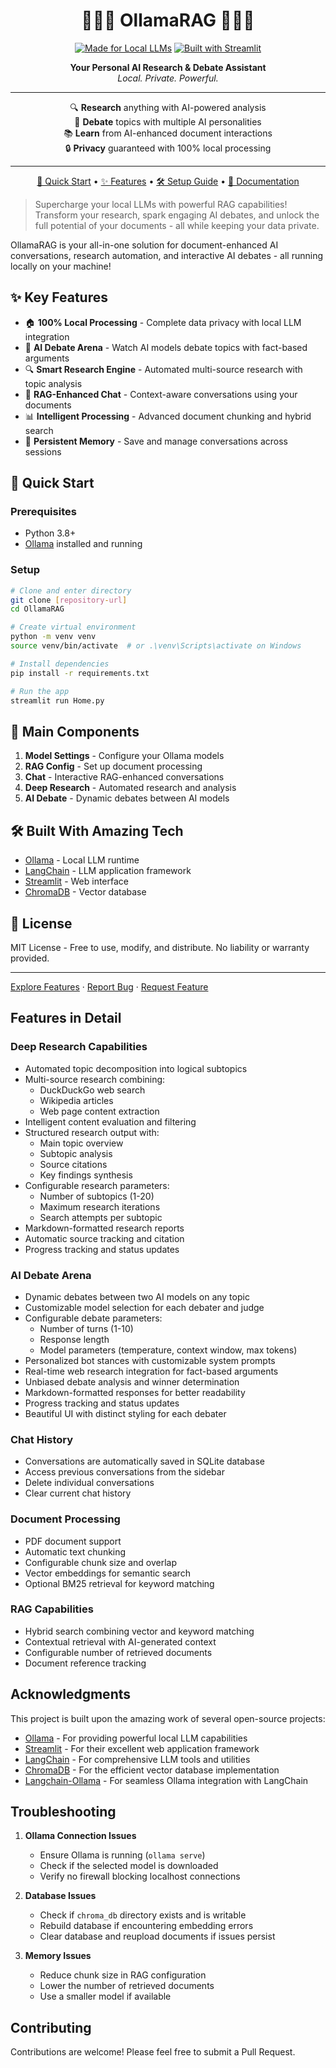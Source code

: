 <!-- Improved compatibility of back to top link: See: https://github.com/othneildrew/Best-README-Template/pull/73 -->
<a id="readme-top"></a>

 <h1 align="center">🦙🦜🔗 OllamaRAG 🔗🦜🦙</h1>

<div align="center">

[![Made for Local LLMs](https://img.shields.io/badge/Made%20for-Local%20LLMs-blue?style=for-the-badge&logo=robot&logoColor=white)](https://ollama.ai)
[![Built with Streamlit](https://img.shields.io/badge/Built%20with-Streamlit-FF4B4B?style=for-the-badge&logo=streamlit&logoColor=white)](https://streamlit.io)

**Your Personal AI Research & Debate Assistant**  
_Local. Private. Powerful._

---

🔍 **Research** anything with AI-powered analysis  
🤖 **Debate** topics with multiple AI personalities  
📚 **Learn** from AI-enhanced document interactions  
🔒 **Privacy** guaranteed with 100% local processing

---

[🚀 Quick Start](#-quick-start) •
[✨ Features](#-key-features) •
[🛠️ Setup Guide](#-quick-start) •
[📘 Documentation](https://github.com/yourusername/OllamaRAG/wiki)

</div>

> Supercharge your local LLMs with powerful RAG capabilities! Transform your research, spark engaging AI debates, and unlock the full potential of your documents - all while keeping your data private.

OllamaRAG is your all-in-one solution for document-enhanced AI conversations, research automation, and interactive AI debates - all running locally on your machine!

## ✨ Key Features

- 🏠 **100% Local Processing** - Complete data privacy with local LLM integration
- 🤖 **AI Debate Arena** - Watch AI models debate topics with fact-based arguments
- 🔍 **Smart Research Engine** - Automated multi-source research with topic analysis
- 💬 **RAG-Enhanced Chat** - Context-aware conversations using your documents
- 📊 **Intelligent Processing** - Advanced document chunking and hybrid search
- 💾 **Persistent Memory** - Save and manage conversations across sessions

## 🚀 Quick Start

### Prerequisites
- Python 3.8+
- [Ollama](https://ollama.ai) installed and running

### Setup
```bash
# Clone and enter directory
git clone [repository-url]
cd OllamaRAG

# Create virtual environment
python -m venv venv
source venv/bin/activate  # or .\venv\Scripts\activate on Windows

# Install dependencies
pip install -r requirements.txt

# Run the app
streamlit run Home.py
```

## 🎯 Main Components

1. **Model Settings** - Configure your Ollama models
2. **RAG Config** - Set up document processing
3. **Chat** - Interactive RAG-enhanced conversations
4. **Deep Research** - Automated research and analysis
5. **AI Debate** - Dynamic debates between AI models

## 🛠️ Built With Amazing Tech

- [Ollama](https://ollama.ai) - Local LLM runtime
- [LangChain](https://www.langchain.com) - LLM application framework
- [Streamlit](https://streamlit.io) - Web interface
- [ChromaDB](https://www.trychroma.com) - Vector database

## 📝 License

MIT License - Free to use, modify, and distribute. No liability or warranty provided.

---
[Explore Features](https://github.com/yourusername/OllamaRAG#features) · 
[Report Bug](https://github.com/yourusername/OllamaRAG/issues) · 
[Request Feature](https://github.com/yourusername/OllamaRAG/issues)

## Features in Detail

### Deep Research Capabilities
- Automated topic decomposition into logical subtopics
- Multi-source research combining:
  - DuckDuckGo web search
  - Wikipedia articles
  - Web page content extraction
- Intelligent content evaluation and filtering
- Structured research output with:
  - Main topic overview
  - Subtopic analysis
  - Source citations
  - Key findings synthesis
- Configurable research parameters:
  - Number of subtopics (1-20)
  - Maximum research iterations
  - Search attempts per subtopic
- Markdown-formatted research reports
- Automatic source tracking and citation
- Progress tracking and status updates

### AI Debate Arena
- Dynamic debates between two AI models on any topic
- Customizable model selection for each debater and judge
- Configurable debate parameters:
  - Number of turns (1-10)
  - Response length
  - Model parameters (temperature, context window, max tokens)
- Personalized bot stances with customizable system prompts
- Real-time web research integration for fact-based arguments
- Unbiased debate analysis and winner determination
- Markdown-formatted responses for better readability
- Progress tracking and status updates
- Beautiful UI with distinct styling for each debater

### Chat History
- Conversations are automatically saved in SQLite database
- Access previous conversations from the sidebar
- Delete individual conversations
- Clear current chat history

### Document Processing
- PDF document support
- Automatic text chunking
- Configurable chunk size and overlap
- Vector embeddings for semantic search
- Optional BM25 retrieval for keyword matching

### RAG Capabilities
- Hybrid search combining vector and keyword matching
- Contextual retrieval with AI-generated context
- Configurable number of retrieved documents
- Document reference tracking

## Acknowledgments

This project is built upon the amazing work of several open-source projects:

- [Ollama](https://ollama.ai/) - For providing powerful local LLM capabilities
- [Streamlit](https://streamlit.io/) - For their excellent web application framework
- [LangChain](https://www.langchain.com/) - For comprehensive LLM tools and utilities
- [ChromaDB](https://www.trychroma.com/) - For the efficient vector database implementation
- [Langchain-Ollama](https://python.langchain.com/docs/integrations/llms/ollama) - For seamless Ollama integration with LangChain

## Troubleshooting

1. **Ollama Connection Issues**
   - Ensure Ollama is running (`ollama serve`)
   - Check if the selected model is downloaded
   - Verify no firewall blocking localhost connections

2. **Database Issues**
   - Check if `chroma_db` directory exists and is writable
   - Rebuild database if encountering embedding errors
   - Clear database and reupload documents if issues persist

3. **Memory Issues**
   - Reduce chunk size in RAG configuration
   - Lower the number of retrieved documents
   - Use a smaller model if available

## Contributing

Contributions are welcome! Please feel free to submit a Pull Request.
